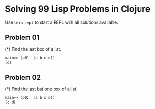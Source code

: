 # Solving 99 Lisp Problems in Clojure

Use ```lein repl``` to start a REPL with all solutions available.

## Problem 01

(*) Find the last box of a list.

``` clojure
main=> (p01 '(a b c d))
(d)
```

## Problem 02

(*) Find the last but one box of a list.

``` clojure
main=> (p02 '(a b c d))
(c d)
```
